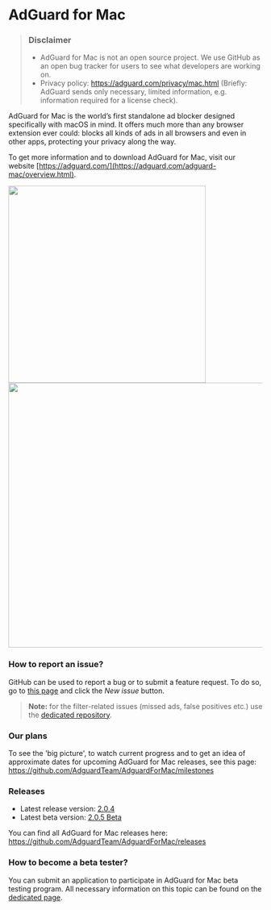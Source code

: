 # AdGuard for Mac
> ### Disclaimer
> * AdGuard for Mac is not an open source project. We use GitHub as an open bug tracker for users to see what developers are working on.
> * Privacy policy: https://adguard.com/privacy/mac.html (Briefly: AdGuard sends only necessary, limited information, e.g. information required for a license check).

AdGuard for Mac is the world’s first standalone ad blocker designed specifically with macOS in mind. It offers much more than any browser extension ever could: blocks all kinds of ads in all browsers and even in other apps, protecting your privacy along the way.

To get more information and to download AdGuard for Mac, visit our website [https://adguard.com/](https://adguard.com/adguard-mac/overview.html).

<img src="https://cdn.adguard.com/public/Adguard/screenshots/adguardmacmainEN.png" height="391"><img src="https://cdn.adguard.com/public/Adguard/screenshots/adguardmacfiltersEN.png" width="525">

### How to report an issue?

GitHub can be used to report a bug or to submit a feature request. To do so, go to [this page](https://github.com/AdguardTeam/AdguardForMac/issues) and click the *New issue* button.

>**Note:** for the filter-related issues (missed ads, false positives etc.) use the [dedicated repository](https://github.com/AdguardTeam/AdguardFilters). 

### Our plans

To see the 'big picture', to watch current progress and to get an idea of approximate dates for upcoming AdGuard for Mac releases, see this page: https://github.com/AdguardTeam/AdguardForMac/milestones

### Releases

 * Latest release version: [2.0.4](https://github.com/AdguardTeam/AdguardForMac/releases/tag/v2.0.4) 
 * Latest beta version: [2.0.5 Beta](https://github.com/AdguardTeam/AdguardForMac/releases/tag/v2.0.5-beta)

You can find all AdGuard for Mac releases here: https://github.com/AdguardTeam/AdguardForMac/releases

### How to become a beta tester?

You can submit an application to participate in AdGuard for Mac beta testing program. All necessary information on this topic can be found on the [dedicated page](https://adguard.com/beta.html).
